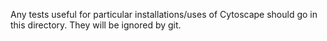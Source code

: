 Any tests useful for particular installations/uses of Cytoscape should go in this directory. They will be ignored by git.
